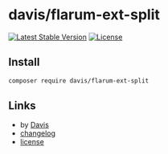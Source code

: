 # davis/flarum-ext-split

[![Latest Stable Version](https://poser.pugx.org/davis/flarum-ext-split/v/stable)][packagist-link] [![License](https://poser.pugx.org/davis/flarum-ext-split/license)][packagist-link]


## Install

```bash
composer require davis/flarum-ext-split
```

## Links

- by [Davis](https://github.com/dav-is)
- [changelog](changelog.md)
- [license](license.md)

[packagist-link]: https://packagist.org/packages/davis/flarum-ext-split
